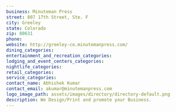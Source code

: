 ```yaml
---
business: Minuteman Press
street: 807 17th Street, Ste. F
city: Greeley
state: Colorado
zip: 80631
phone: 
website: http://greeley-co.minutemanpress.com/
dining_categories: 
entertainment_and_recreation_categories: 
lodging_and_event_centers_categories: 
nightlife_categories: 
retail_categories: 
service_categories: 
contact_name: Abhishek Kumar
contact_email: akumar@minutemanpress.com
logo_image_path: assets/images/directory/directory-default.png
description: We Design/Print and promote your Business.
---
```

